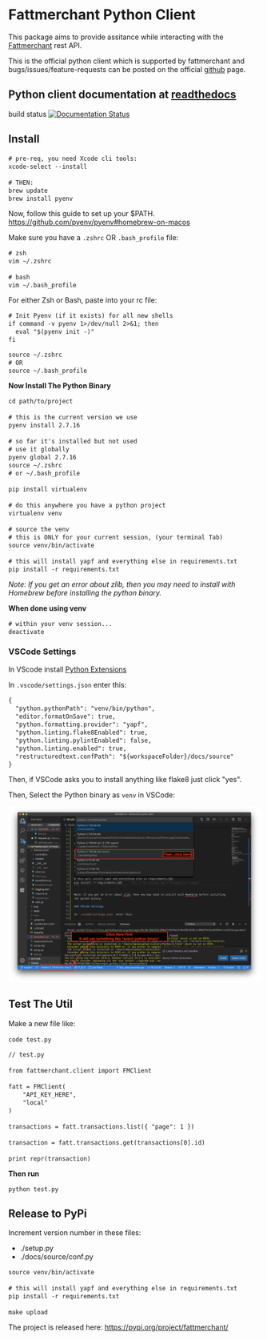 # Fattmerchant Python Client

This package aims to provide assitance while interacting with the
[Fattmerchant](https://fattmerchant.com/api-documentation/) rest API.

This is the official python client which is supported by fattmerchant and bugs/issues/feature-requests can be posted on the official [github](https://github.com/fattmerchantorg/fattmerchant_python_client) page.

## Python client documentation at [readthedocs](https://fattmerchant-python-sdk.readthedocs.io/en/latest/)

build status
[![Documentation Status](https://readthedocs.org/projects/fattmerchant-python-client/badge/?version=latest)](https://fattmerchant-python-client.readthedocs.io/en/latest/?badge=latest)

## Install

```
# pre-req, you need Xcode cli tools:
xcode-select --install

# THEN:
brew update
brew install pyenv
```

Now, follow this guide to set up your \$PATH.
https://github.com/pyenv/pyenv#homebrew-on-macos

Make sure you have a `.zshrc` OR `.bash_profile` file:

```
# zsh
vim ~/.zshrc

# bash
vim ~/.bash_profile
```

For either Zsh or Bash, paste into your rc file:

```
# Init Pyenv (if it exists) for all new shells
if command -v pyenv 1>/dev/null 2>&1; then
  eval "$(pyenv init -)"
fi
```

```
source ~/.zshrc
# OR
source ~/.bash_profile
```

**Now Install The Python Binary**

```
cd path/to/project

# this is the current version we use
pyenv install 2.7.16

# so far it's installed but not used
# use it globally
pyenv global 2.7.16
source ~/.zshrc
# or ~/.bash_profile

pip install virtualenv

# do this anywhere you have a python project
virtualenv venv

# source the venv
# this is ONLY for your current session, (your terminal Tab)
source venv/bin/activate

# this will install yapf and everything else in requirements.txt
pip install -r requirements.txt
```

_Note: If you get an error about zlib, then you may need to install with Homebrew before installing the python binary._

**When done using venv**

```
# within your venv session...
deactivate
```

### VSCode Settings

In VScode install [Python Extensions](https://github.com/Microsoft/vscode-python)

In `.vscode/settings.json` enter this:

```
{
  "python.pythonPath": "venv/bin/python",
  "editor.formatOnSave": true,
  "python.formatting.provider": "yapf",
  "python.linting.flake8Enabled": true,
  "python.linting.pylintEnabled": false,
  "python.linting.enabled": true,
  "restructuredtext.confPath": "${workspaceFolder}/docs/source"
}
```

Then, if VSCode asks you to install anything like flake8 just click "yes".

Then, Select the Python binary as `venv` in VSCode:

![select venv binary](./images/selectPythonBinary.png)

## Test The Util

Make a new file like:

`code test.py`

```
// test.py

from fattmerchant.client import FMClient

fatt = FMClient(
    "API_KEY_HERE",
    "local"
)

transactions = fatt.transactions.list({ "page": 1 })

transaction = fatt.transactions.get(transactions[0].id)

print repr(transaction)

```

**Then run**

```
python test.py
```

## Release to PyPi

Increment version number in these files:

- ./setup.py
- ./docs/source/conf.py

```
source venv/bin/activate

# this will install yapf and everything else in requirements.txt
pip install -r requirements.txt

make upload
```

The project is released here: https://pypi.org/project/fattmerchant/
